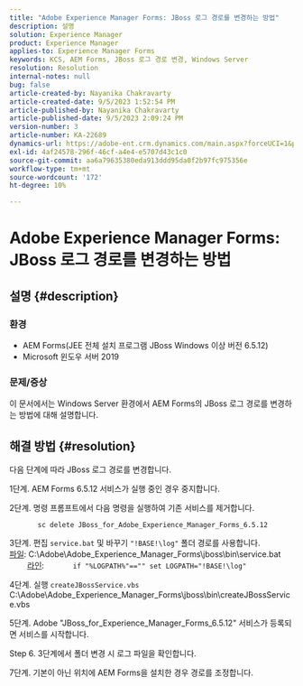```yaml
---
title: "Adobe Experience Manager Forms: JBoss 로그 경로를 변경하는 방법"
description: 설명
solution: Experience Manager
product: Experience Manager
applies-to: Experience Manager Forms
keywords: KCS, AEM Forms, JBoss 로그 경로 변경, Windows Server
resolution: Resolution
internal-notes: null
bug: false
article-created-by: Nayanika Chakravarty
article-created-date: 9/5/2023 1:52:54 PM
article-published-by: Nayanika Chakravarty
article-published-date: 9/5/2023 2:09:24 PM
version-number: 3
article-number: KA-22689
dynamics-url: https://adobe-ent.crm.dynamics.com/main.aspx?forceUCI=1&pagetype=entityrecord&etn=knowledgearticle&id=433d107d-f34b-ee11-be6e-6045bd006c82
exl-id: 4af24578-296f-46cf-a4e4-e5707d43c1c0
source-git-commit: aa6a79635380eda913ddd95da0f2b97fc975356e
workflow-type: tm+mt
source-wordcount: '172'
ht-degree: 10%

---
```


# Adobe Experience Manager Forms: JBoss 로그 경로를 변경하는 방법

## 설명 {#description}


### 환경

- AEM Forms(JEE 전체 설치 프로그램 JBoss Windows 이상 버전 6.5.12)
- Microsoft 윈도우 서버 2019


### 문제/증상

이 문서에서는 Windows Server 환경에서 AEM Forms의 JBoss 로그 경로를 변경하는 방법에 대해 설명합니다.


## 해결 방법 {#resolution}


다음 단계에 따라 JBoss 로그 경로를 변경합니다.

1단계. AEM Forms 6.5.12 서비스가 실행 중인 경우 중지합니다.

2단계. 명령 프롬프트에서 다음 명령을 실행하여 기존 서비스를 제거합니다.

`       sc delete JBoss_for_Adobe_Experience_Manager_Forms_6.5.12`

3단계. 편집 `service.bat` 및 바꾸기 `"!BASE!\log"` 폴더 경로를 사용합니다.
            <u>파일</u>: C:\Adobe\Adobe_Experience_Manager_Forms\jboss\bin\service.bat
            <u>라인</u>:
            `if "%LOGPATH%"=="" set LOGPATH="!BASE!\log"`

4단계. 실행 `createJBossService.vbs`
            C:\Adobe\Adobe_Experience_Manager_Forms\jboss\bin\createJBossService.vbs

5단계. Adobe &quot;JBoss_for_Experience_Manager_Forms_6.5.12&quot; 서비스가 등록되면 서비스를 시작합니다.

Step 6. 3단계에서 폴더 변경 시 로그 파일을 확인합니다.

7단계. 기본이 아닌 위치에 AEM Forms을 설치한 경우 경로를 조정합니다.
